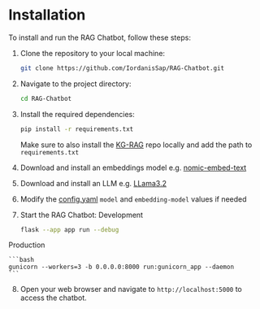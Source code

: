 # Installation

To install and run the RAG Chatbot, follow these steps:

1. Clone the repository to your local machine:

    ```bash
    git clone https://github.com/IordanisSap/RAG-Chatbot.git
    ```

2. Navigate to the project directory:

    ```bash
    cd RAG-Chatbot
    ```

3. Install the required dependencies:

    ```bash
    pip install -r requirements.txt
    ```
    Make sure to also install the [KG-RAG](https://github.com/IordanisSap/KG-RAG) repo locally and add the path to `requirements.txt`

4. Download and install an embeddings model e.g. [nomic-embed-text](https://ollama.com/library/nomic-embed-text)


5. Download and install an LLM e.g. [LLama3.2](https://ollama.com/library/llama3.2)

6. Modify the [config.yaml](app/chatbot//config.yaml) `model` and `embedding-model` values if needed

7. Start the RAG Chatbot:
Development

    ```bash
    flask --app app run --debug
    ```
Production

    ```bash
    gunicorn --workers=3 -b 0.0.0.0:8000 run:gunicorn_app --daemon
    ```


8. Open your web browser and navigate to `http://localhost:5000` to access the chatbot.
